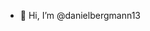 - 👋 Hi, I’m @danielbergmann13
<!---
danielbergmann13/danielbergmann13 is a ✨ special ✨ repository because its `README.md` (this file) appears on your GitHub profile.
You can click the Preview link to take a look at your changes.
--->
